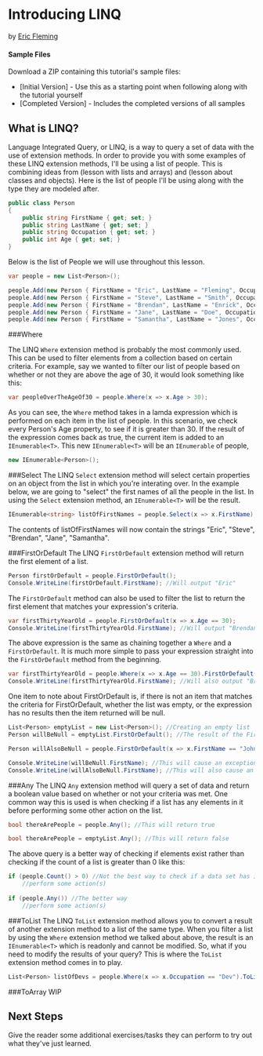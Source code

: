 # Introducing LINQ
by [Eric Fleming](http://deviq.com/me/eric-fleming)

#### Sample Files
Download a ZIP containing this tutorial's sample files:
- [Initial Version] - Use this as a starting point when following along with the tutorial yourself
- [Completed Version] - Includes the completed versions of all samples

## What is LINQ?

Language Integrated Query, or LINQ, is a way to query a set of data with the use of extension methods. In order to provide you with some examples of these LINQ extension methods, I'll be using a list of people. This is combining ideas from (lesson with lists and arrays) and (lesson about classes and objects). Here is the list of people I'll be using along with the type they are modeled after.

```c#
public class Person
{
    public string FirstName { get; set; }
    public string LastName { get; set; }
    public string Occupation { get; set; }
    public int Age { get; set; }
}
```

Below is the list of People we will use throughout this lesson.

```c#
var people = new List<Person>();

people.Add(new Person { FirstName = "Eric", LastName = "Fleming", Occupation = "Dev", Age = 24 });
people.Add(new Person { FirstName = "Steve", LastName = "Smith", Occupation = "Manager", Age = 40 });
people.Add(new Person { FirstName = "Brendan", LastName = "Enrick", Occupation = "Dev", Age = 30 });
people.Add(new Person { FirstName = "Jane", LastName = "Doe", Occupation = "Dev", Age = 35 });
people.Add(new Person { FirstName = "Samantha", LastName = "Jones", Occupation = "Dev", Age = 24 });
```

###Where

The LINQ `Where` extension method is probably the most commonly used. This can be used to filter elements from a collection based on certain criteria. For example, say we wanted to filter our list of people based on whether or not they are above the age of 30, it would look something like this:

```c#
var peopleOverTheAgeOf30 = people.Where(x => x.Age > 30);
``` 

As you can see, the `Where` method takes in a lamda expression which is performed on each item in the list of people. In this scenario, we check every Person's Age property, to see if it is greater than 30. If the result of the expression comes back as true, the current item is added to an `IEnumerable<T>`. This new `IEnumerable<T>` will be an `IEnumerable` of people,

```c#
new IEnumerable<Person>();
```

###Select
The LINQ `Select` extension method will select certain properties on an object from the list in which you're interating over. In the example below, we are going to "select" the first names of all the people in the list. In using the `Select` extension method, an `IEnumerable<T>` will be the result.

```c#
IEnumerable<string> listOfFirstNames = people.Select(x => x.FirstName);
```

The contents of listOfFirstNames will now contain the strings "Eric", "Steve", "Brendan", "Jane", "Samantha".

###FirstOrDefault
The LINQ `FirstOrDefault` extension method will return the first element of a list.

```c#
Person firstOrDefault = people.FirstOrDefault();
Console.WriteLine(firstOrDefault.FirstName); //Will output "Eric"
```

The `FirstOrDefault` method can also be used to filter the list to return the first element that matches your expression's criteria.

```c#
var firstThirtyYearOld = people.FirstOrDefault(x => x.Age == 30);
Console.WriteLine(firstThirtyYearOld.FirstName); //Will output "Brendan"
```

The above expression is the same as chaining together a `Where` and a `FirstOrDefault`. It is much more simple to pass your expression straight into the `FirstOrDefault` method from the beginning. 
```c#
var firstThirtyYearOld = people.Where(x => x.Age == 30).FirstOrDefault();
Console.WriteLine(firstThirtyYearOld.FirstName); //Will also output "Brendan"
```

One item to note about FirstOrDefault is, if there is not an item that matches the criteria for FirstOrDefault, whether the list was empty, or the expression has no results then the item returned will be null. 

```c#
List<Person> emptyList = new List<Person>(); //Creating an empty list
Person willBeNull = emptyList.FirstOrDefault(); //The result of the FirstOrDefault call will be null

Person willAlsoBeNull = people.FirstOrDefault(x => x.FirstName == "John"); //The result of the FirstOfDefault call will be null

Console.WriteLine(willBeNull.FirstName); //This will cause an exception
Console.WriteLine(willAlsoBeNull.FirstName); //This will also cause an exception
```

###Any
The LINQ `Any` extension method will query a set of data and return a boolean value based on whether or not your criteria was met. One common way this is used is when checking if a list has any elements in it before performing some other action on the list.

```c#
bool thereArePeople = people.Any(); //This will return true
```

```c#
bool thereArePeople = emptyList.Any(); //This will return false
```

The above query is a better way of checking if elements exist rather than checking if the count of a list is greater than 0 like this:

```c#
if (people.Count() > 0) //Not the best way to check if a data set has items
    //perform some action(s)
	
if (people.Any()) //The better way
    //perform some action(s)
```

###ToList
The LINQ `ToList` extension method allows you to convert a result of another extension method to a list of the same type. When you filter a list by using the `Where` extension method we talked about above, the result is an `IEnumerable<T>` which is readonly and  cannot be modified. So, what if you need to modify the results of your query? This is where the `ToList` extension method comes in to play.

```c#
List<Person> listOfDevs = people.Where(x => x.Occupation == "Dev").ToList(); //This will return a List<Person>
```

###ToArray
WIP

## Next Steps

Give the reader some additional exercises/tasks they can perform to try out what they've just learned.
